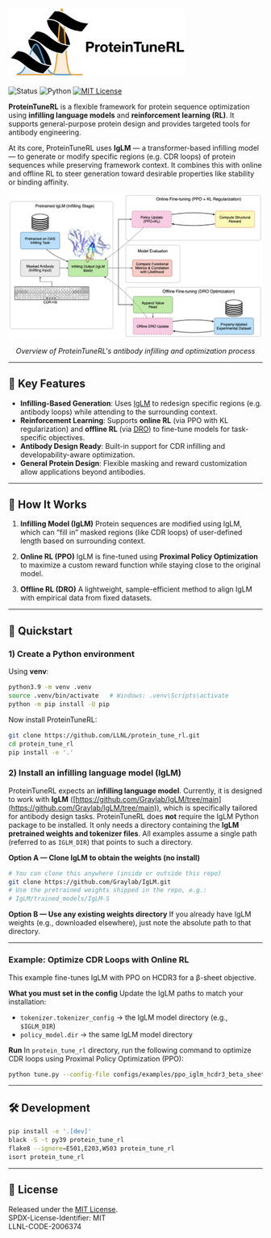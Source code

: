 <div align="left">
  <h2>
    <picture>
    <source media="(prefers-color-scheme: dark)" srcset="images/proteintunerl-logo-name-dark.png" width="350">
    <source media="(prefers-color-scheme: light)" srcset="images/proteintunerl-logo-name-light.png" width="350">
    <img alt="protlib-designer" src="images/proteintunerl-logo-name-light.png" width="350">
    </picture>
  </h2>
</div>

![Status](https://img.shields.io/badge/Status-Active-green.svg)
![Python](https://img.shields.io/badge/Python-3.9-blue.svg)
[![MIT License](https://img.shields.io/badge/License-MIT-blue.svg)](LICENSE)

**ProteinTuneRL** is a flexible framework for protein sequence optimization using **infilling language models** and **reinforcement learning (RL)**. It supports general-purpose protein design and provides targeted tools for antibody engineering.

At its core, ProteinTuneRL uses **IgLM** — a transformer-based infilling model — to generate or modify specific regions (e.g. CDR loops) of protein sequences while preserving framework context. It combines this with online and offline RL to steer generation toward desirable properties like stability or binding affinity.

<div align="center">
  <img src="images/antibody_infilling_diagram.png" alt="Overview of ProteinTuneRL's antibody infilling and optimization process" width="700">
  <p><em>Overview of ProteinTuneRL's antibody infilling and optimization process</em></p>
</div>

---

## 🔬 Key Features

* **Infilling-Based Generation**: Uses [IgLM](https://www.cell.com/cell-systems/fulltext/S2405-4712(23)00271-5?_returnURL=https%3A%2F%2Flinkinghub.elsevier.com%2Fretrieve%2Fpii%2FS2405471223002715%3Fshowall%3Dtrue) to redesign specific regions (e.g. antibody loops) while attending to the surrounding context.
* **Reinforcement Learning**: Supports **online RL** (via PPO with KL regularization) and **offline RL** (via [DRO](https://arxiv.org/abs/2405.19107)) to fine-tune models for task-specific objectives.
* **Antibody Design Ready**: Built-in support for CDR infilling and developability-aware optimization.
* **General Protein Design**: Flexible masking and reward customization allow applications beyond antibodies.

---

## 🧠 How It Works

1. **Infilling Model (IgLM)**
   Protein sequences are modified using IgLM, which can “fill in” masked regions (like CDR loops) of user-defined length based on surrounding context.

2. **Online RL (PPO)**
   IgLM is fine-tuned using **Proximal Policy Optimization** to maximize a custom reward function while staying close to the original model.

3. **Offline RL (DRO)**
   A lightweight, sample-efficient method to align IgLM with empirical data from fixed datasets.

---

## 🚀 Quickstart

### 1) Create a Python environment

Using **venv**:

```bash
python3.9 -m venv .venv
source .venv/bin/activate   # Windows: .venv\Scripts\activate
python -m pip install -U pip
```

Now install ProteinTuneRL:

```bash
git clone https://github.com/LLNL/protein_tune_rl.git
cd protein_tune_rl
pip install -e '.'
```

### 2) Install an infilling language model (IgLM)

ProteinTuneRL expects an **infilling language model**. Currently, it is designed to work with **IgLM** ([https://github.com/Graylab/IgLM/tree/main](https://github.com/Graylab/IgLM/tree/main)), which is specifically tailored for antibody design tasks.
ProteinTuneRL does **not** require the IgLM Python package to be installed.  It only needs a directory containing the **IgLM pretrained weights and tokenizer files**. All examples assume a single path (referred to as `IGLM_DIR`) that points to such a directory.

**Option A — Clone IgLM to obtain the weights (no install)**

```bash
# You can clone this anywhere (inside or outside this repo)
git clone https://github.com/Graylab/IgLM.git
# Use the pretrained weights shipped in the repo, e.g.:
# IgLM/trained_models/IgLM-S
```

**Option B — Use any existing weights directory**
If you already have IgLM weights (e.g., downloaded elsewhere), just note the absolute path to that directory.

---

### Example: Optimize CDR Loops with Online RL

This example fine-tunes IgLM with PPO on HCDR3 for a β-sheet objective.

**What you must set in the config**
Update the IgLM paths to match your installation:

* `tokenizer.tokenizer_config` → the IgLM model directory (e.g., `$IGLM_DIR`)
* `policy_model.dir` → the same IgLM model directory

**Run**
In `protein_tune_rl` directory, run the following command to optimize CDR loops using Proximal Policy Optimization (PPO):

```bash
python tune.py --config-file configs/examples/ppo_iglm_hcdr3_beta_sheet.json
```

---

## 🛠 Development

```bash
pip install -e '.[dev]'
black -S -t py39 protein_tune_rl
flake8 --ignore=E501,E203,W503 protein_tune_rl
isort protein_tune_rl
```

---

## 📄 License

Released under the [MIT License](LICENSE). <br>
SPDX-License-Identifier: MIT <br>
LLNL-CODE-2006374